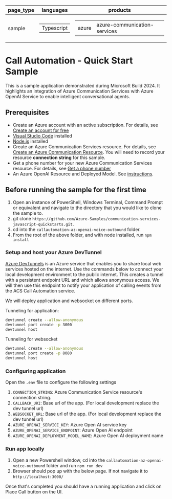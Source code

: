 |page_type|languages|products
|---|---|---|
|sample|<table><tr><td>Typescript</tr></td></table>|<table><tr><td>azure</td><td>azure-communication-services</td></tr></table>|

# Call Automation - Quick Start Sample

This is a sample application demonstrated during Microsoft Build 2024. It highlights an integration of Azure Communication Services with Azure OpenAI Service to enable intelligent conversational agents.

## Prerequisites

- Create an Azure account with an active subscription. For details, see [Create an account for free](https://azure.microsoft.com/free/)
- [Visual Studio Code](https://code.visualstudio.com/download) installed
- [Node.js](https://nodejs.org/en/download) installed
- Create an Azure Communication Services resource. For details, see [Create an Azure Communication Resource](https://docs.microsoft.com/azure/communication-services/quickstarts/create-communication-resource). You will need to record your resource **connection string** for this sample.
- Get a phone number for your new Azure Communication Services resource. For details, see [Get a phone number](https://learn.microsoft.com/en-us/azure/communication-services/quickstarts/telephony/get-phone-number?tabs=windows&pivots=programming-language-csharp)
- An Azure OpenAI Resource and Deployed Model. See [instructions](https://learn.microsoft.com/en-us/azure/ai-services/openai/how-to/create-resource?pivots=web-portal).

## Before running the sample for the first time

1. Open an instance of PowerShell, Windows Terminal, Command Prompt or equivalent and navigate to the directory that you would like to clone the sample to.
2. git clone `https://github.com/Azure-Samples/communication-services-javascript-quickstarts.git`.
3. cd into the `callautomation-az-openai-voice-outbound` folder.
4. From the root of the above folder, and with node installed, run `npm install`

### Setup and host your Azure DevTunnel

[Azure DevTunnels](https://learn.microsoft.com/en-us/azure/developer/dev-tunnels/get-started?tabs=windows) is an Azure service that enables you to share local web services hosted on the internet. Use the commands below to connect your local development environment to the public internet. This creates a tunnel with a persistent endpoint URL and which allows anonymous access. We will then use this endpoint to notify your application of calling events from the ACS Call Automation service.

We will deploy application and websocket on different ports.

Tunneling for application:

```bash
devtunnel create --allow-anonymous
devtunnel port create -p 3000
devtunnel host
```

Tunneling for websocket

```bash
devtunnel create --allow-anonymous
devtunnel port create -p 8080
devtunnel host
```

### Configuring application

Open the `.env` file to configure the following settings

1. `CONNECTION_STRING`: Azure Communication Service resource's connection string.
2. `CALLBACK_URI`: Base url of the app. (For local development replace the dev tunnel url)
3. `WEBSOCKET_URL`: Base url of the app. (For local development replace the dev tunnel url)
4. `AZURE_OPENAI_SERVICE_KEY`: Azure Open AI service key
5. `AZURE_OPENAI_SERVICE_ENDPOINT`: Azure Open AI endpoint
6. `AZURE_OPENAI_DEPLOYMENT_MODEL_NAME`: Azure Open AI deployment name

### Run app locally

1. Open a new Powershell window, cd into the `callautomation-az-openai-voice-outbound` folder and run `npm run dev`
2. Browser should pop up with the below page. If not navigate it to `http://localhost:3000/`

Once that's completed you should have a running application and click on Place Call button on the UI.
